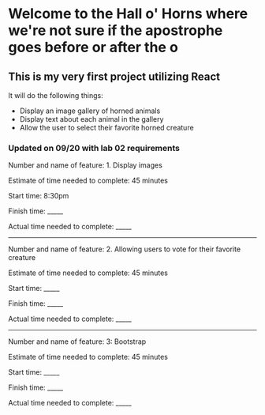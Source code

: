 # Welcome to the Hall o' Horns where we're not sure if the apostrophe goes before or after the o

## This is my very first project utilizing React

It will do the following things:

- Display an image gallery of horned animals
- Display text about each animal in the gallery
- Allow the user to select their favorite horned creature

### Updated on 09/20 with lab 02 requirements

Number and name of feature: 1. Display images

Estimate of time needed to complete: 45 minutes

Start time: 8:30pm

Finish time: _____

Actual time needed to complete: _____

------------------------------------------

Number and name of feature: 2. Allowing users to vote for their favorite creature

Estimate of time needed to complete: 45 minutes 

Start time: _____

Finish time: _____

Actual time needed to complete: _____

------------------------------------------

Number and name of feature: 3: Bootstrap

Estimate of time needed to complete: 45 minutes 

Start time: _____

Finish time: _____

Actual time needed to complete: _____
